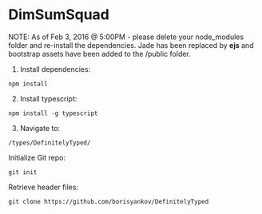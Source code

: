 # DimSumSquad

NOTE: 
As of Feb 3, 2016 @ 5:00PM - please delete your node_modules folder and re-install the dependencies. Jade has been replaced by <b>ejs</b> and bootstrap assets have been added to the /public folder.

1. Install dependencies:
```
npm install
```

2. Install typescript:
```
npm install -g typescript
```

3. Navigate to:
```
/types/DefinitelyTyped/
```

Initialize Git repo:
```
git init
```

Retrieve header files:
```
git clone https://github.com/borisyankov/DefinitelyTyped
```
